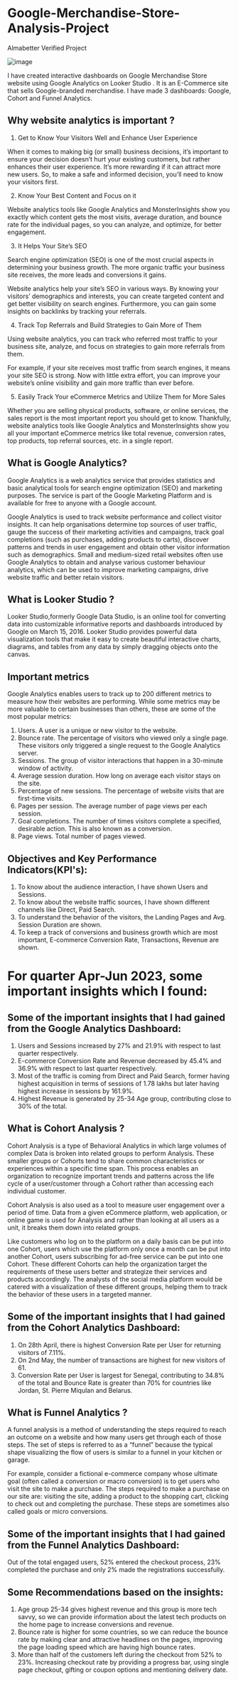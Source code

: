 # Google-Merchandise-Store-Analysis-Project
Almabetter Verified Project

![image](https://github.com/Shubham-droid24/Google-Merchandise-Store-Project/assets/72461022/8b4fa141-e689-4498-86f9-7e2a84d1a65d)

I have created interactive dashboards on Google Merchandise Store website using Google Analytics on Looker Studio . It is an E-Commerce site that sells Google-branded
merchandise. I have made 3 dashboards: Google, Cohort and Funnel Analytics.

## Why website analytics is important ?

1. Get to Know Your Visitors Well and Enhance User Experience
   
When it comes to making big (or small) business decisions, it’s important to ensure  your decision doesn’t hurt your existing customers, but rather enhances their user experience. It’s more rewarding if it can attract more new users. So, to make a safe and informed decision, you’ll need to know your visitors first.

2. Know Your Best Content and Focus on it
   
Website analytics tools like Google Analytics and MonsterInsights show you exactly which content gets the most visits, average duration, and bounce rate for the individual pages, so you can analyze, and optimize, for better engagement.

3. It Helps Your Site’s SEO
   
Search engine optimization (SEO) is one of the most crucial aspects in determining your business growth. The more organic traffic your business site receives, the more leads and conversions it gains.

Website analytics help your site’s SEO in various ways. By knowing your visitors’ demographics and interests, you can create targeted content and get better visibility on search engines. Furthermore, you can gain some insights on backlinks by tracking your referrals.

4. Track Top Referrals and Build Strategies to Gain More of Them
   
Using website analytics, you can track who referred most traffic to your business site, analyze, and focus on strategies to gain more referrals from them.

For example, if your site receives most traffic from search engines, it means your site SEO is strong. Now with little extra effort, you can improve your website’s online visibility and gain more traffic than ever before.

5. Easily Track Your eCommerce Metrics and Utilize Them for More Sales
   
Whether you are selling physical products, software, or online services, the sales report is the most important report you should get to know. Thankfully, website analytics tools like Google Analytics and MonsterInsights show you all your important eCommerce metrics like total revenue, conversion rates, top products, top referral sources, etc. in a single report.

## What is Google Analytics?

Google Analytics is a web analytics service that provides statistics and basic analytical tools for search engine optimization (SEO) and marketing purposes. The service is part of the Google Marketing Platform and is available for free to anyone with a Google account.

Google Analytics is used to track website performance and collect visitor insights. It can help organisations determine top sources of user traffic, gauge the success of their marketing activities and campaigns, track goal completions (such as purchases, adding products to carts), discover patterns and trends in user engagement and obtain other visitor information such as demographics. Small and medium-sized retail websites often use Google Analytics to obtain and analyse various customer behaviour analytics, which can be used to improve marketing campaigns, drive website traffic and better retain visitors.

## What is Looker Studio ?

Looker Studio,formerly Google Data Studio, is an online tool for converting data into customizable informative reports and dashboards introduced by Google on March 15, 2016. Looker Studio provides powerful data visualization tools that make it easy to create beautiful interactive charts, diagrams, and tables from any data by simply dragging objects onto the canvas.

## Important metrics

Google Analytics enables users to track up to 200 different metrics to measure how their websites are performing. While some metrics may be more valuable to certain businesses than others, these are some of the most popular metrics:

1) Users. A user is a unique or new visitor to the website.
2) Bounce rate. The percentage of visitors who viewed only a single page. These visitors only triggered a single request to the Google Analytics server.
3) Sessions. The group of visitor interactions that happen in a 30-minute window of activity.
4) Average session duration. How long on average each visitor stays on the site.
5) Percentage of new sessions. The percentage of website visits that are first-time visits.
6) Pages per session. The average number of page views per each session.
7) Goal completions. The number of times visitors complete a specified, desirable action. This is also known as a conversion.
8) Page views. Total number of pages viewed.

## Objectives and Key Performance Indicators(KPI's):
1) To know about the audience interaction, I have shown Users and Sessions.
2) To know about the website traffic sources, I have shown different channels like Direct, Paid Search.
3) To understand the behavior of the visitors, the Landing Pages and Avg. Session Duration are shown.
4) To keep a track of conversions and business growth which are most important, E-commerce Conversion Rate, Transactions, Revenue are shown.


# For quarter Apr-Jun 2023, some important insights which I found: 

## Some of the important insights that I had gained from the Google Analytics Dashboard:

1) Users and Sessions increased by 27% and 21.9% with respect to last quarter respectively.
2) E-commerce Conversion Rate and Revenue decreased by 45.4% and 36.9% with respect to last quarter respectively.
3) Most of the traffic is coming from Direct and Paid Search, former having highest acquisition in terms of sessions of 1.78 lakhs but later having highest increase in sessions by 161.9%.
4) Highest Revenue is generated by 25-34 Age group, contributing close to 30% of the total.

## What is Cohort Analysis ?

Cohort Analysis is a type of Behavioral Analytics in which large volumes of complex Data is broken into related groups to perform Analysis. These smaller groups or Cohorts tend to share common characteristics or experiences within a specific time span. This process enables an organization to recognize important trends and patterns across the life cycle of a user/customer through a Cohort rather than accessing each individual customer.

Cohort Analysis is also used as a tool to measure user engagement over a period of time. Data from a given eCommerce platform, web application, or online game is used for Analysis and rather than looking at all users as a unit, it breaks them down into related groups.

Like customers who log on to the platform on a daily basis can be put into one Cohort, users which use the platform only once a month can be put into another Cohort, users subscribing for ad-free service can be put into one Cohort. These different Cohorts can help the organization target the requirements of these users better and strategize their services and products accordingly. The analysts of the social media platform would be catered with a visualization of these different groups, helping them to track the behavior of these users in a targeted manner.



## Some of the important insights that I had gained from the Cohort Analytics Dashboard:

1) On 28th April, there is highest Conversion Rate per User for returning visitors of 7.11%.
2) On 2nd May, the number of transactions are highest for new visitors of 61.
3) Conversion Rate per User is largest for Senegal, contributing to 34.8% of the total and Bounce Rate is greater than 70% for countries like Jordan, St. Pierre Miqulan and Belarus.

## What is Funnel Analytics ?

A funnel analysis is a method of understanding the steps required to reach an outcome on a website and how many users get through each of those steps. The set of steps is referred to as a “funnel” because the typical shape visualizing the flow of users is similar to a funnel in your kitchen or garage.

For example, consider a fictional e-commerce company whose ultimate goal (often called a conversion or macro conversion) is to get users who visit the site to make a purchase. The steps required to make a purchase on our site are: visiting the site, adding a product to the shopping cart, clicking to check out and completing the purchase. These steps are sometimes also called goals or micro conversions.


## Some of the important insights that I had gained from the Funnel Analytics Dashboard:

Out of the total engaged users, 52% entered the checkout process, 23% completed the purchase and only 2% made the registrations successfully.

## Some Recommendations based on the insights: 

1) Age group 25-34 gives highest revenue and this group is more tech savvy, so we can provide information about the latest tech products on the home page to increase conversions and revenue.
2) Bounce rate is higher for some countries, so we can reduce the bounce rate by making clear and attractive headlines on the pages, improving the page loading speed which are having high bounce rates.
3) More than half of the customers left during the checkout from 52% to 23%. Increasing checkout rate by providing a progress bar, using single page checkout, gifting or coupon options and mentioning delivery date.


